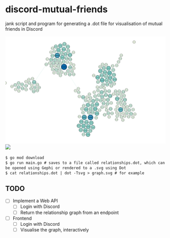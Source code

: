 # discord-mutual-friends

jank script and program for generating a .dot file for visualisation of mutual friends in Discord

![](./gephi.png)
![](./graph.png)

```console
$ go mod download 
$ go run main.go # saves to a file called relationships.dot, which can be opened using Gephi or rendered to a .svg using Dot
$ cat relationships.dot | dot -Tsvg > graph.svg # for example
```
## TODO

- [ ] Implement a Web API 
  - [ ] Login with Discord
  - [ ] Return the relationship graph from an endpoint
- [ ] Frontend
  - [ ] Login with Discord
  - [ ] Visualise the graph, interactively
